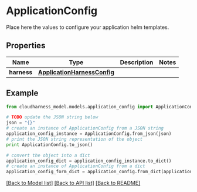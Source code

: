 # ApplicationConfig

Place here the values to configure your application helm templates.

## Properties

Name | Type | Description | Notes
------------ | ------------- | ------------- | -------------
**harness** | [**ApplicationHarnessConfig**](ApplicationHarnessConfig.md) |  | 

## Example

```python
from cloudharness_model.models.application_config import ApplicationConfig

# TODO update the JSON string below
json = "{}"
# create an instance of ApplicationConfig from a JSON string
application_config_instance = ApplicationConfig.from_json(json)
# print the JSON string representation of the object
print ApplicationConfig.to_json()

# convert the object into a dict
application_config_dict = application_config_instance.to_dict()
# create an instance of ApplicationConfig from a dict
application_config_form_dict = application_config.from_dict(application_config_dict)
```
[[Back to Model list]](../README.md#documentation-for-models) [[Back to API list]](../README.md#documentation-for-api-endpoints) [[Back to README]](../README.md)


